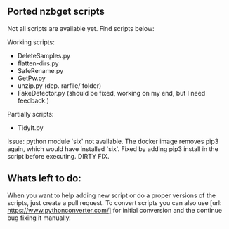 Ported nzbget scripts
-------------
Not all scripts are available yet. Find scripts below:

Working scripts:
- DeleteSamples.py
- flatten-dirs.py
- SafeRename.py
- GetPw.py
- unzip.py (dep. rarfile/ folder)
- FakeDetector.py (should be fixed, working on my end, but I need feedback.)

Partially scripts:
- TidyIt.py 

Issue: python module 'six' not available. The docker image removes pip3 again, which would have installed 'six'. Fixed by adding pip3 install in the script before executing. DIRTY FIX.

Whats left to do:
-------------
When you want to help adding new script or do a proper versions of the scripts, just create a pull request. To convert scripts you can also use [url: https://www.pythonconverter.com/] for initial conversion and the continue bug fixing it manually.
